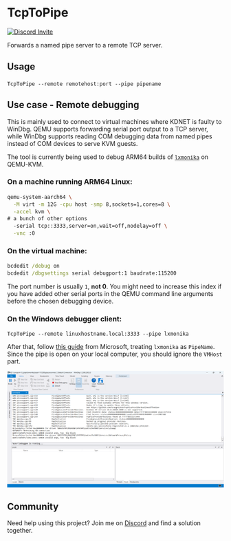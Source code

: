 # TcpToPipe

[![Discord Invite](https://dcbadge.vercel.app/api/server/bcV3gXGtsJ?style=flat)](https://discord.gg/bcV3gXGtsJ)&nbsp;

Forwards a named pipe server to a remote TCP server.

## Usage

`TcpToPipe --remote remotehost:port --pipe pipename`

## Use case - Remote debugging

This is mainly used to connect to virtual machines where KDNET is faulty to WinDbg.
QEMU supports forwarding serial port output to a TCP server, while WinDbg supports
reading COM debugging data from named pipes instead of COM devices to serve KVM guests.

The tool is currently being used to debug ARM64 builds of
[`lxmonika`](https://github.com/trungnt2910/lxmonika) on QEMU-KVM.

### On a machine running ARM64 Linux:

```bash
qemu-system-aarch64 \
  -M virt -m 12G -cpu host -smp 8,sockets=1,cores=8 \
  -accel kvm \
# a bunch of other options
  -serial tcp::3333,server=on,wait=off,nodelay=off \
  -vnc :0
```

### On the virtual machine:

```cmd
bcdedit /debug on
bcdedit /dbgsettings serial debugport:1 baudrate:115200
```

The port number is usually `1`, **not 0**. You might need to increase this index if you have added
other serial ports in the QEMU command line arguments before the chosen debugging device.

### On the Windows debugger client:

```
TcpToPipe --remote linuxhostname.local:3333 --pipe lxmonika
```

After that, follow
[this guide](https://learn.microsoft.com/en-us/windows-hardware/drivers/debugger/attaching-to-a-virtual-machine--kernel-mode-)
from Microsoft, treating `lxmonika` as `PipeName`. Since the pipe is open on your local computer,
you should ignore the `VMHost` part.

![WinDbg through TcpToPipe](docs/debugging.png)

## Community

Need help using this project? Join me on [Discord](https://discord.gg/bcV3gXGtsJ) and find a
solution together.
